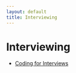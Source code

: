```yaml
---
layout: default
title: Interviewing
---
```


# Interviewing

* [Coding for Interviews](http://codingforinterviews.com/)
